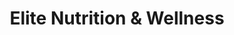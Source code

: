 ---
title: "Elite Nutrition & Wellness"
url: /henderson/elite-nutrition-and-wellness/
shop: nutrition supplements
---